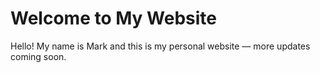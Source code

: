 # Welcome to My Website

Hello! My name is Mark and this is my personal website — more updates coming soon.
